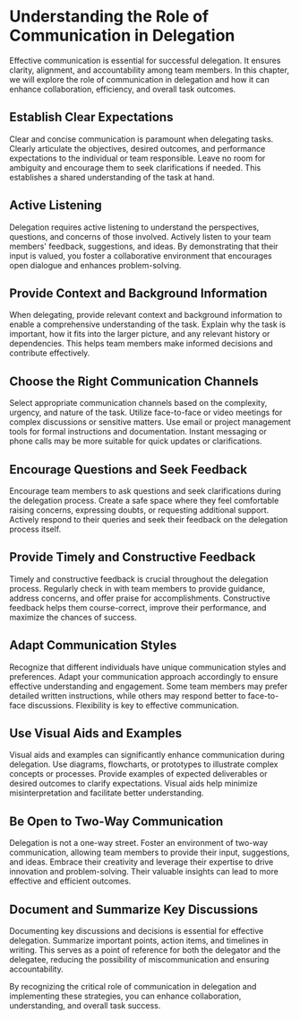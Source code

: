 Understanding the Role of Communication in Delegation
==================================================================

Effective communication is essential for successful delegation. It ensures clarity, alignment, and accountability among team members. In this chapter, we will explore the role of communication in delegation and how it can enhance collaboration, efficiency, and overall task outcomes.

Establish Clear Expectations
----------------------------

Clear and concise communication is paramount when delegating tasks. Clearly articulate the objectives, desired outcomes, and performance expectations to the individual or team responsible. Leave no room for ambiguity and encourage them to seek clarifications if needed. This establishes a shared understanding of the task at hand.

Active Listening
----------------

Delegation requires active listening to understand the perspectives, questions, and concerns of those involved. Actively listen to your team members' feedback, suggestions, and ideas. By demonstrating that their input is valued, you foster a collaborative environment that encourages open dialogue and enhances problem-solving.

Provide Context and Background Information
------------------------------------------

When delegating, provide relevant context and background information to enable a comprehensive understanding of the task. Explain why the task is important, how it fits into the larger picture, and any relevant history or dependencies. This helps team members make informed decisions and contribute effectively.

Choose the Right Communication Channels
---------------------------------------

Select appropriate communication channels based on the complexity, urgency, and nature of the task. Utilize face-to-face or video meetings for complex discussions or sensitive matters. Use email or project management tools for formal instructions and documentation. Instant messaging or phone calls may be more suitable for quick updates or clarifications.

Encourage Questions and Seek Feedback
-------------------------------------

Encourage team members to ask questions and seek clarifications during the delegation process. Create a safe space where they feel comfortable raising concerns, expressing doubts, or requesting additional support. Actively respond to their queries and seek their feedback on the delegation process itself.

Provide Timely and Constructive Feedback
----------------------------------------

Timely and constructive feedback is crucial throughout the delegation process. Regularly check in with team members to provide guidance, address concerns, and offer praise for accomplishments. Constructive feedback helps them course-correct, improve their performance, and maximize the chances of success.

Adapt Communication Styles
--------------------------

Recognize that different individuals have unique communication styles and preferences. Adapt your communication approach accordingly to ensure effective understanding and engagement. Some team members may prefer detailed written instructions, while others may respond better to face-to-face discussions. Flexibility is key to effective communication.

Use Visual Aids and Examples
----------------------------

Visual aids and examples can significantly enhance communication during delegation. Use diagrams, flowcharts, or prototypes to illustrate complex concepts or processes. Provide examples of expected deliverables or desired outcomes to clarify expectations. Visual aids help minimize misinterpretation and facilitate better understanding.

Be Open to Two-Way Communication
--------------------------------

Delegation is not a one-way street. Foster an environment of two-way communication, allowing team members to provide their input, suggestions, and ideas. Embrace their creativity and leverage their expertise to drive innovation and problem-solving. Their valuable insights can lead to more effective and efficient outcomes.

Document and Summarize Key Discussions
--------------------------------------

Documenting key discussions and decisions is essential for effective delegation. Summarize important points, action items, and timelines in writing. This serves as a point of reference for both the delegator and the delegatee, reducing the possibility of miscommunication and ensuring accountability.

By recognizing the critical role of communication in delegation and implementing these strategies, you can enhance collaboration, understanding, and overall task success.
